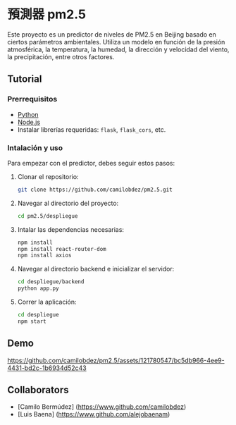 # 預測器 pm2.5
Este proyecto es un predictor de niveles de PM2.5 en Beijing basado en ciertos parámetros ambientales. Utiliza un modelo en función de la presión atmosférica, la temperatura, la humedad, la dirección y velocidad del viento, la precipitación, entre otros factores.

## Tutorial

### Prerrequisitos
- [Python](https://www.python.org/downloads/)
- [Node.js](https://nodejs.org/en/download/)
- Instalar librerías requeridas: `flask`, `flask_cors`, etc.

### Intalación y uso

Para empezar con el predictor, debes seguir estos pasos:

1. Clonar el repositorio:
    ```bash
    git clone https://github.com/camilobdez/pm2.5.git
    ```
2. Navegar al directorio del proyecto:
    ```bash
    cd pm2.5/despliegue
    ```
3. Intalar las dependencias necesarias:
    ```bash
    npm install
    npm install react-router-dom
    npm install axios
    ```
4. Navegar al directorio backend e inicializar el servidor:
    ```bash
    cd despliegue/backend
    python app.py
    ```
5. Correr la aplicación:
    ```bash
    cd despliegue
    npm start
    ```

## Demo
https://github.com/camilobdez/pm2.5/assets/121780547/bc5db966-4ee9-4431-bd2c-1b6934d52c43

## Collaborators

- [Camilo Bermúdez] (https://www.github.com/camilobdez)
- [Luis Baena] (https://www.github.com/alejobaenam)